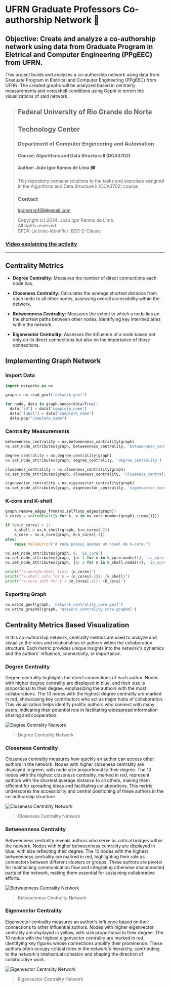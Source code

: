 # UFRN Graduate Professors Co-authorship Network :busts_in_silhouette:

## Objective: Create and analyze a co-authorship network using data from Graduate Program in Eletrical and Computer Engineering (PPgEEC) from UFRN.

This project builds and analyzes a co-authorship network using data from Graduate Program in Eletrical and Computer Engineering (PPgEEC) from UFRN. The created graphs will be analyzed based in centrality measurements and core/shell conditions using Gephi to enrich the visualizations of said network.

> ## Federal University of Rio Grande do Norte  
> ## Technology Center  
> ### Department of Computer Engineering and Automation  
> #### Course: **Algorithms and Data Structure II (DCA3702)**  
> #### Author: **João Igor Ramos de Lima :mortar_board:**
>
> This repository contains solutions to the tasks and exercises assigned in the Algorithms and Data Structure II (DCA3702) course.
>
> ### Contact
> [igorservo159@gmail.com](mailto:igorservo159@gmail.com)
>
> Copyright (c) 2024, João Igor Ramos de Lima.  
> All rights reserved.   
> SPDX-License-Identifier: BSD-2-Clause

### [Video explaining the activity](https://www.loom.com/looms/videos)

---

## Centrality Metrics

- **Degree Centrality:** Measures the number of direct connections each node has. 

- **Closeness Centrality:** Calculates the average shortest distance from each node to all other nodes, assessing overall accessibility within the network. 

- **Betweenness Centrality:** Measures the extent to which a node lies on the shortest paths between other nodes, identifying key intermediaries within the network. 

- **Eigenvector Centrality:** Assesses the influence of a node based not only on its direct connections but also on the importance of those connections.

## Implementing Graph Network

### Import Data

```python
import networkx as nx

graph = nx.read_gexf('network.gexf')

for node, data in graph.nodes(data=True):
  data["id"] = data["complete_name"]
  data["label"] = data["complete_name"]
  data.pop("complete_name")
```

### Centrality Measurements

```python
betweenness_centrality = nx.betweenness_centrality(graph)
nx.set_node_attributes(graph, betweenness_centrality, 'betweenness_centrality')

degree_centrality = nx.degree_centrality(graph)
nx.set_node_attributes(graph, degree_centrality, 'degree_centrality')

closeness_centrality = nx.closeness_centrality(graph)
nx.set_node_attributes(graph, closeness_centrality, 'closeness_centrality')

eigenvector_centrality = nx.eigenvector_centrality(graph)
nx.set_node_attributes(graph, eigenvector_centrality, 'eigenvector_centrality')
```

### K-core and K-shell

```python
graph.remove_edges_from(nx.selfloop_edges(graph))
n_cores = sorted(set([v for k, v in nx.core_number(graph).items()]))

if len(n_cores) > 1:
    k_shell = nx.k_shell(graph, k=n_cores[-2])
    k_core = nx.k_core(graph, k=n_cores[-1])
else:
    raise ValueError("A rede possui apenas um nível de k-core.")

nx.set_node_attributes(graph, 0, 'is_core')
nx.set_node_attributes(graph, {n: 1 for n in k_core.nodes()}, 'is_core')
nx.set_node_attributes(graph, {n: 2 for n in k_shell.nodes()}, 'is_core')

print(f"k-core/k-shell list: {n_cores}")
print(f"k-shell info for k = {n_cores[-2]}: {k_shell}")
print(f"k-core info for k = {n_cores[-1]}: {k_core}")
```

### Exporting Graph

```python
nx.write_gexf(graph, 'network_centrality_core.gexf')
nx.write_graphml(graph, "network_centrality_core.graphml")
```

## Centrality Metrics Based Visualization

In this co-authorship network, centrality metrics are used to analyze and visualize the roles and relationships of authors within the collaboration structure. Each metric provides unique insights into the network's dynamics and the authors' influence, connectivity, or importance.

### Degree Centrality

Degree centrality highlights the direct connections of each author. Nodes with higher degree centrality are displayed in blue, and their size is proportional to their degree, emphasizing the authors with the most collaborations. The 10 nodes with the highest degree centrality are marked in red, showcasing key contributors who act as major hubs of collaboration. This visualization helps identify prolific authors who connect with many peers, indicating their potential role in facilitating widespread information sharing and cooperation.

![Degree Centrality Network](./imgs/degree.png)

> Degree Centrality Network

### Closeness Centrality

Closeness centrality measures how quickly an author can access other authors in the network. Nodes with higher closeness centrality are displayed in green, with node size proportional to their degree. The 10 nodes with the highest closeness centrality, marked in red, represent authors with the shortest average distance to all others, making them efficient for spreading ideas and facilitating collaborations. This metric underscores the accessibility and central positioning of these authors in the co-authorship structure.

![Closeness Centrality Network](./imgs/closeness.png)

> Closeness Centrality Network

### Betweenness Centrality

Betweenness centrality reveals authors who serve as critical bridges within the network. Nodes with higher betweenness centrality are displayed in blue, with size reflecting their degree. The 10 nodes with the highest betweenness centrality are marked in red, highlighting their role as connectors between different clusters or groups. These authors are pivotal for maintaining communication flow and integrating otherwise disconnected parts of the network, making them essential for sustaining collaborative efforts.

![Betweenness Centrality Network](./imgs/betweenness.png)

> Betweenness Centrality Network

### Eigenvector Centrality

Eigenvector centrality measures an author's influence based on their connections to other influential authors. Nodes with higher eigenvector centrality are displayed in yellow, with size proportional to their degree. The 10 nodes with the highest eigenvector centrality are marked in red, identifying key figures whose connections amplify their prominence. These authors often occupy critical roles in the network's hierarchy, contributing to the network's intellectual cohesion and shaping the direction of collaborative work.

![Eigenvector Centrality Network](./imgs/eigenvector.png)

> Eigenvector Centrality Network
